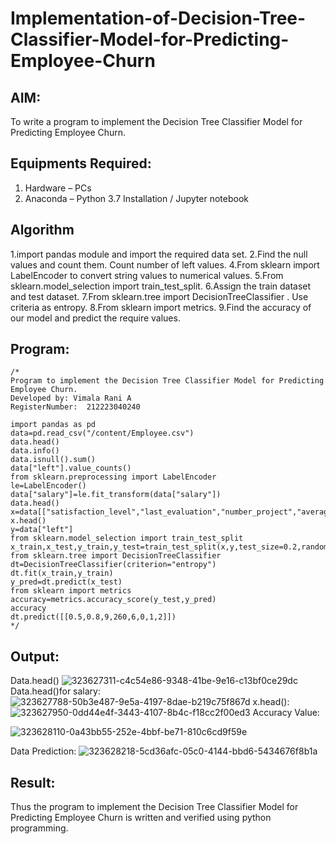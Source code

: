 # Implementation-of-Decision-Tree-Classifier-Model-for-Predicting-Employee-Churn

## AIM:
To write a program to implement the Decision Tree Classifier Model for Predicting Employee Churn.

## Equipments Required:
1. Hardware – PCs
2. Anaconda – Python 3.7 Installation / Jupyter notebook

## Algorithm
1.import pandas module and import the required data set.
2.Find the null values and count them. Count number of left values. 
4.From sklearn import LabelEncoder to convert string values to numerical values. 
5.From sklearn.model_selection import train_test_split. 6.Assign the train dataset and test dataset. 
7.From sklearn.tree import DecisionTreeClassifier . Use criteria as entropy. 
8.From sklearn import metrics. 
9.Find the accuracy of our model and predict the require values.

## Program:
```
/*
Program to implement the Decision Tree Classifier Model for Predicting Employee Churn.
Developed by: Vimala Rani A
RegisterNumber:  212223040240

import pandas as pd
data=pd.read_csv("/content/Employee.csv")
data.head()
data.info()
data.isnull().sum()
data["left"].value_counts()
from sklearn.preprocessing import LabelEncoder
le=LabelEncoder()
data["salary"]=le.fit_transform(data["salary"])
data.head()
x=data[["satisfaction_level","last_evaluation","number_project","average_montly_hours","time_spend_company","Work_accident","promotion_last_5years","salary"]]
x.head()
y=data["left"]
from sklearn.model_selection import train_test_split
x_train,x_test,y_train,y_test=train_test_split(x,y,test_size=0.2,random_state=100)
from sklearn.tree import DecisionTreeClassifier
dt=DecisionTreeClassifier(criterion="entropy")
dt.fit(x_train,y_train)
y_pred=dt.predict(x_test)
from sklearn import metrics
accuracy=metrics.accuracy_score(y_test,y_pred)
accuracy
dt.predict([[0.5,0.8,9,260,6,0,1,2]])
*/
```

## Output:
Data.head()
![323627311-c4c54e86-9348-41be-9e16-c13bf0ce29dc](https://github.com/RamkumarGunasekaran/Implementation-of-Decision-Tree-Classifier-Model-for-Predicting-Employee-Churn/assets/144870820/69024fb4-7594-498f-8a62-13bbd6c41317)
Data.head()for salary:
![323627788-50b3e487-9e5a-4197-8dae-b219c75f867d](https://github.com/RamkumarGunasekaran/Implementation-of-Decision-Tree-Classifier-Model-for-Predicting-Employee-Churn/assets/144870820/7575d74b-b898-4177-8058-adc0071c992a)
x.head():
![323627950-0dd44e4f-3443-4107-8b4c-f18cc2f00ed3](https://github.com/RamkumarGunasekaran/Implementation-of-Decision-Tree-Classifier-Model-for-Predicting-Employee-Churn/assets/144870820/4d1d8600-df07-4c59-ab54-68b15332005d)
Accuracy Value:

![323628110-0a43bb55-252e-4bbf-be71-810c6cd9f59e](https://github.com/RamkumarGunasekaran/Implementation-of-Decision-Tree-Classifier-Model-for-Predicting-Employee-Churn/assets/144870820/df662c76-a5f9-49c5-a541-ce7d4a3125f1)

Data Prediction:
![323628218-5cd36afc-05c0-4144-bbd6-5434676f8b1a](https://github.com/RamkumarGunasekaran/Implementation-of-Decision-Tree-Classifier-Model-for-Predicting-Employee-Churn/assets/144870820/801f66d9-1a91-436b-883c-4618b085f9f3)

## Result:
Thus the program to implement the  Decision Tree Classifier Model for Predicting Employee Churn is written and verified using python programming.

